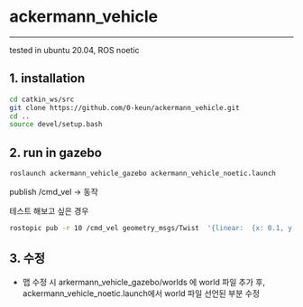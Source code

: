 # ackermann_vehicle
---
tested in ubuntu 20.04, ROS noetic
## 1. installation

```bash
cd catkin_ws/src
git clone https://github.com/0-keun/ackermann_vehicle.git
cd ..
source devel/setup.bash
```

## 2. run in gazebo
```bash
roslaunch ackermann_vehicle_gazebo ackermann_vehicle_noetic.launch
```

publish /cmd_vel -> 동작

테스트 해보고 싶은 경우
```bash
rostopic pub -r 10 /cmd_vel geometry_msgs/Twist  '{linear:  {x: 0.1, y: 0.0, z: 0.0}, angular: {x: 0.0,y: 0.0,z: 0.2}}'
```
## 3. 수정

- 맵 수정 시
	arkermann_vehicle_gazebo/worlds 에 world 파일 추가 후, ackermann_vehicle_noetic.launch에서 world 파일 선언된 부분 수정
